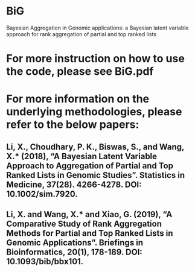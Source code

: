 # BiG
Bayesian Aggregation in Genomic applications:  a Bayesian latent variable approach for rank aggregation of partial and top ranked lists
# For more instruction on how to use the code, please see BiG.pdf
# For more information on the underlying methodologies, please refer to the below papers:
## Li, X., Choudhary, P. K., Biswas, S., and Wang, X.* (2018), “A Bayesian Latent Variable Approach to Aggregation of Partial and Top Ranked Lists in Genomic Studies”. Statistics in Medicine, 37(28). 4266-4278. DOI: 10.1002/sim.7920.
## Li, X. and Wang, X.* and Xiao, G. (2019), “A Comparative Study of Rank Aggregation Methods for Partial and Top Ranked Lists in Genomic Applications”. Briefings in Bioinformatics, 20(1), 178-189. DOI: 10.1093/bib/bbx101.
